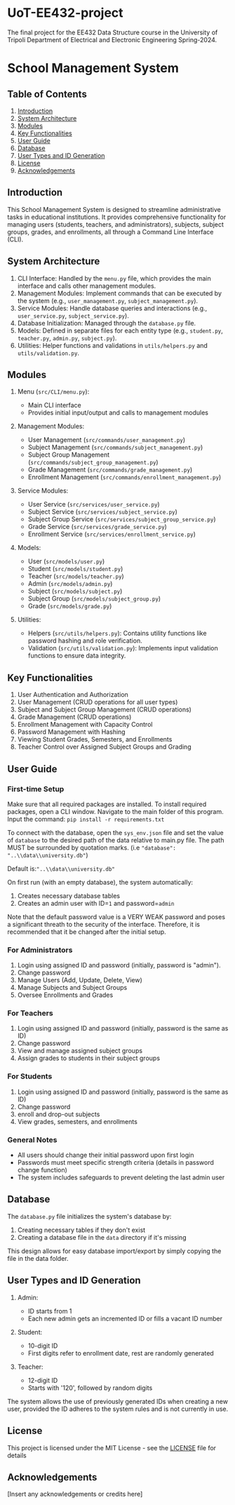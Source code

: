 # UoT-EE432-project
The final project for the EE432 Data Structure course in the University of Tripoli Department of Electrical and Electronic Engineering Spring-2024.
# School Management System

## Table of Contents
1. [Introduction](#introduction)
2. [System Architecture](#system-architecture)
3. [Modules](#modules)
4. [Key Functionalities](#key-functionalities)
5. [User Guide](#user-guide)
6. [Database](#database)
7. [User Types and ID Generation](#user-types-and-id-generation)
8. [License](#license)
9. [Acknowledgements](#acknowledgements)

## Introduction

This School Management System is designed to streamline administrative tasks in educational institutions. It provides comprehensive functionality for managing users (students, teachers, and administrators), subjects, subject groups, grades, and enrollments, all through a Command Line Interface (CLI).

## System Architecture


1. CLI Interface: Handled by the `menu.py` file, which provides the main interface and calls other management modules.
2. Management Modules: Implement commands that can be executed by the system (e.g., `user_management.py`, `subject_management.py`).
3. Service Modules: Handle database queries and interactions (e.g., `user_service.py`, `subject_service.py`).
4. Database Initialization: Managed through the `database.py` file.
5. Models: Defined in separate files for each entity type (e.g., `student.py`, `teacher.py`, `admin.py`, `subject.py`).
6. Utilities: Helper functions and validations in `utils/helpers.py` and `utils/validation.py`.

## Modules

1. Menu (`src/CLI/menu.py`):
   - Main CLI interface
   - Provides initial input/output and calls to management modules

2. Management Modules:
   - User Management (`src/commands/user_management.py`)
   - Subject Management (`src/commands/subject_management.py`)
   - Subject Group Management (`src/commands/subject_group_management.py`)
   - Grade Management (`src/commands/grade_management.py`)
   - Enrollment Management (`src/commands/enrollment_management.py`)

3. Service Modules:
   - User Service (`src/services/user_service.py`)
   - Subject Service (`src/services/subject_service.py`)
   - Subject Group Service (`src/services/subject_group_service.py`)
   - Grade Service (`src/services/grade_service.py`)
   - Enrollment Service (`src/services/enrollment_service.py`)

4. Models:
   - User (`src/models/user.py`)
   - Student (`src/models/student.py`)
   - Teacher (`src/models/teacher.py`)
   - Admin (`src/models/admin.py`)
   - Subject (`src/models/subject.py`)
   - Subject Group (`src/models/subject_group.py`)
   - Grade (`src/models/grade.py`)

5. Utilities:
   - Helpers (`src/utils/helpers.py`): Contains utility functions like password hashing and role verification.
   - Validation (`src/utils/validation.py`): Implements input validation functions to ensure data integrity.

## Key Functionalities

1. User Authentication and Authorization
2. User Management (CRUD operations for all user types)
3. Subject and Subject Group Management (CRUD operations)
4. Grade Management (CRUD operations)
5. Enrollment Management with Capacity Control
6. Password Management with Hashing
7. Viewing Student Grades, Semesters, and Enrollments
8. Teacher Control over Assigned Subject Groups and Grading

## User Guide

### First-time Setup
Make sure that all required packages are installed. To install required packages, open a CLI window. Navigate to the main folder of this program. Input the command:
`pip install -r requirements.txt`

To connect with the database, open the `sys_env.json` file and set the value of `database` to the desired path of the data relative to main.py file. The path MUST be surrounded by quotation marks. (i.e `"database": "..\\data\\university.db"`)

Default is:`"..\\data\\university.db"`

On first run (with an empty database), the system automatically:
1. Creates necessary database tables
2. Creates an admin user with ID=`1` and password=`admin`

Note that the default password value is a VERY WEAK password and poses a significant threath to the security of the interface. Therefore, it is recommended that it be changed after the initial setup.

### For Administrators

1. Login using assigned ID and password (initially, password is "admin").
2. Change password
3. Manage Users (Add, Update, Delete, View)
4. Manage Subjects and Subject Groups
5. Oversee Enrollments and Grades

### For Teachers

1. Login using assigned ID and password (initially, password is the same as ID)
2. Change password
3. View and manage assigned subject groups
5. Assign grades to students in their subject groups

### For Students

1. Login using assigned ID and password (initially, password is the same as ID)
2. Change password
3. enroll and drop-out subjects
4. View grades, semesters, and enrollments

### General Notes

- All users should change their initial password upon first login
- Passwords must meet specific strength criteria (details in password change function)
- The system includes safeguards to prevent deleting the last admin user

## Database

The `database.py` file initializes the system's database by:
1. Creating necessary tables if they don't exist
2. Creating a database file in the `data` directory if it's missing

This design allows for easy database import/export by simply copying the file in the data folder.

## User Types and ID Generation

1. Admin:
   - ID starts from 1
   - Each new admin gets an incremented ID or fills a vacant ID number

2. Student:
   - 10-digit ID
   - First digits refer to enrollment date, rest are randomly generated

3. Teacher:
   - 12-digit ID
   - Starts with '120', followed by random digits

The system allows the use of previously generated IDs when creating a new user, provided the ID adheres to the system rules and is not currently in use.

## License

This project is licensed under the MIT License - see the [LICENSE](LICENSE) file for details

## Acknowledgements

[Insert any acknowledgements or credits here]
